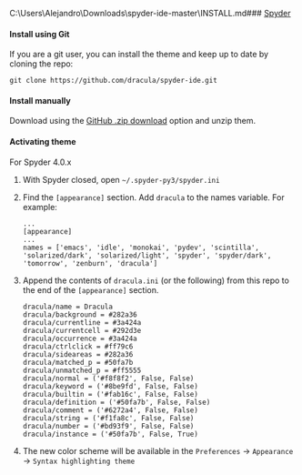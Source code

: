 C:\Users\Alejandro\Downloads\spyder-ide-master\INSTALL.md### [Spyder](https://www.spyder-ide.org/)

#### Install using Git

If you are a git user, you can install the theme and keep up to date by cloning the repo:

    git clone https://github.com/dracula/spyder-ide.git

#### Install manually

Download using the [GitHub .zip download](https://github.com/dracula/spyder-ide/archive/master.zip) option and unzip them.

#### Activating theme

For Spyder 4.0.x

1. With Spyder closed, open `~/.spyder-py3/spyder.ini`
2. Find the `[appearance]` section. Add `dracula` to the names variable. For example:

    ```
    ...
    [appearance]
    ...
    names = ['emacs', 'idle', 'monokai', 'pydev', 'scintilla', 'solarized/dark', 'solarized/light', 'spyder', 'spyder/dark', 'tomorrow', 'zenburn', 'dracula']
    ```

3. Append the contents of `dracula.ini` (or the following) from this repo to the end of the `[appearance]` section.

    ```
    dracula/name = Dracula
    dracula/background = #282a36
    dracula/currentline = #3a424a
    dracula/currentcell = #292d3e
    dracula/occurrence = #3a424a
    dracula/ctrlclick = #ff79c6
    dracula/sideareas = #282a36
    dracula/matched_p = #50fa7b
    dracula/unmatched_p = #ff5555
    dracula/normal = ('#f8f8f2', False, False)
    dracula/keyword = ('#8be9fd', False, False)
    dracula/builtin = ('#fab16c', False, False)
    dracula/definition = ('#50fa7b', False, False)
    dracula/comment = ('#6272a4', False, False)
    dracula/string = ('#f1fa8c', False, False)
    dracula/number = ('#bd93f9', False, False)
    dracula/instance = ('#50fa7b', False, True)
    ```

4. The new color scheme will be available in the `Preferences` -> `Appearance` -> `Syntax highlighting theme`
